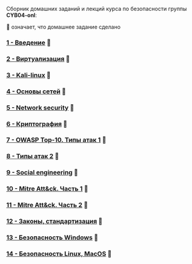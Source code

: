 Сборник домашних заданий и лекций курса по безопасности группы **CYB04-onl**:

👾 означает, что домашнее задание сделано

### [1 - Введение](Less1/README.md) 👾
### [2 - Виртуализация](Less2/README.md) 👾
### [3 - Kali-linux](Less3/README.md) 👾
### [4 - Основы сетей](Less4/README.md) 👾
### [5 - Network security](Less5/README.md) 👾
### [6 - Криптография](Less6/README.md) 👾
### [7 - OWASP Top-10. Типы атак 1](Less7/README.md) 👾
### [8 - Типы атак 2](Less8/README.md) 👾
### [9 - Social engineering](Less9/README.md) 👾
### [10 - Mitre Att&ck. Часть 1](Less10/README.md) 👾
### [11 - Mitre Att&ck. Часть 2](Less11/README.md) 👾
### [12 - Законы, стандартизация](Less12/README.md) 👾
### [13 - Безопасность Windows](Less13/README.md) 👾
### [14 - Безопасность Linux, MacOS](Less14/README.md) 👾
